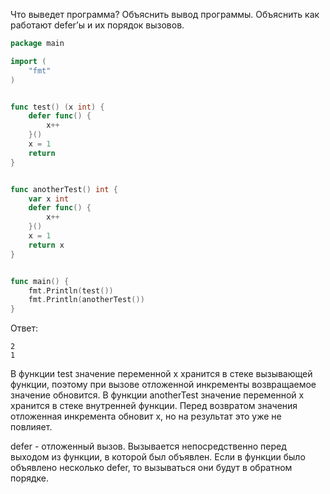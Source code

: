 Что выведет программа? Объяснить вывод программы. Объяснить как работают defer’ы и их порядок вызовов.

```go
package main

import (
	"fmt"
)


func test() (x int) {
	defer func() {
		x++
	}()
	x = 1
	return
}


func anotherTest() int {
	var x int
	defer func() {
		x++
	}()
	x = 1
	return x
}


func main() {
	fmt.Println(test())
	fmt.Println(anotherTest())
}
```

Ответ:
```
2
1
```

В функции test значение переменной x хранится в стеке вызывающей функции, поэтому при вызове отложенной инкременты возвращаемое значение обновится.
В функции anotherTest значение переменной x хранится в стеке внутренней функции. Перед возвратом значения отложенная инкремента обновит x, но на результат это уже не повлияет. 

defer - отложенный вызов. Вызывается непосредственно перед выходом из функции, в которой был объявлен. Если в функции было объявлено несколько defer, то вызываться они будут в обратном порядке.